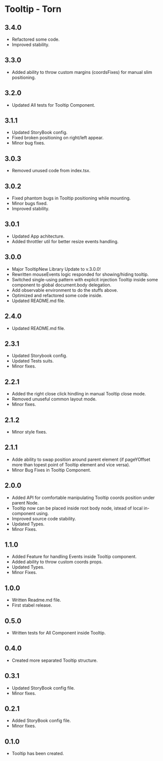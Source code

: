
# Tooltip - Torn


## 3.4.0
 * Refactored some code.
 * Improved stability.

## 3.3.0
 * Added ability to throw custom margins (coordsFixes) for manual slim positioning.

## 3.2.0
 * Updated All tests for Tooltip Component.

## 3.1.1
 * Updated StoryBook config.
 * Fixed broken positioning on right/left appear.
 * Minor bug fixes.

## 3.0.3
 * Removed unused code from index.tsx.

## 3.0.2
 * Fixed phantom bugs in Tooltip positioning while mounting.
 * Minor bugs fixed.
 * Improved stability.

## 3.0.1
 * Updated App achitecture.
 * Added throttler util for better resize events handling.

## 3.0.0
 * Major TooltipNew Library Update to v.3.0.0!
 * Rewritten mouseEvents logic responded for showing/hiding tooltip.
 * Switched single-using pattern with explicit injection Tooltip inside some component to global document.body delegation.
 * Add observable environment to do the stuffs above.
 * Optimized and refactored some code inside.
 * Updated README.md file.

## 2.4.0
 * Updated README.md file.

## 2.3.1
 * Updated Storybook config.
 * Updated Tests suits.
 * Minor fixes.

## 2.2.1
 * Added the right close click hindling in manual Tooltip close mode.
 * Removed unuseful common layout mode.
 * Minor fixes.

## 2.1.2
 * Minor style fixes.

## 2.1.1
 * Adde ability to swap position around parent element (if pageYOffset more than topest point of Tooltip element and vice versa).
 * Minor Bug Fixes in Tooltip Component.

## 2.0.0
 * Added API for comfortable manipulating Tooltip coords position under parent Node.
 * Tooltip now can be placed inside root body node, istead of local in-component using.
 * Improved source code stability.
 * Updated Types.
 * Minor Fixes.

## 1.1.0
 * Added Feature for handling Events inside Tooltip component.
 * Added ability to throw custom coords props.
 * Updated Types.
 * Minor Fixes.

## 1.0.0
 * Written Readme.md file.
 * First stabel release.

## 0.5.0
 * Written tests for All Component inside Tooltip.

## 0.4.0
 * Created more separated Tooltip structure.

## 0.3.1
 * Updated StoryBook config file.
 * Minor fixes.

## 0.2.1
 * Added StoryBook config file.
 * Minor fixes.

## 0.1.0
 * Tooltip has been created.
